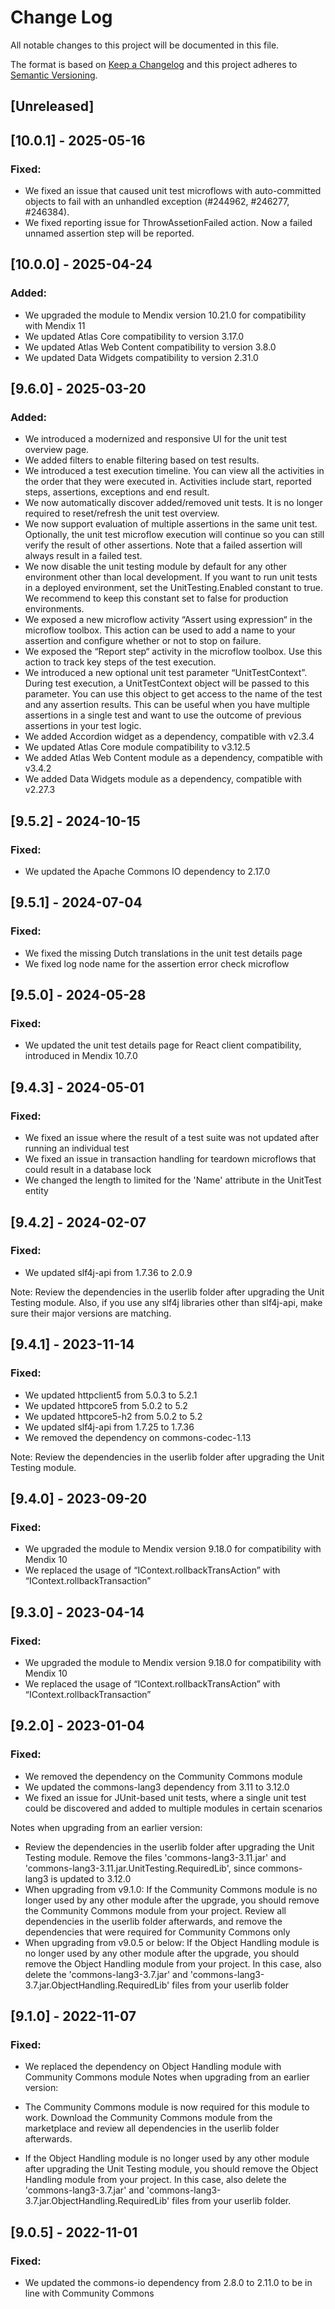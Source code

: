# Change Log
All notable changes to this project will be documented in this file.

The format is based on [Keep a Changelog](http://keepachangelog.com/) 
and this project adheres to [Semantic Versioning](http://semver.org/).

## [Unreleased]

## [10.0.1] - 2025-05-16

### Fixed:
- We fixed an issue that caused unit test microflows with auto-committed objects to fail with an unhandled exception (#244962, #246277, #246384).
- We fixed reporting issue for ThrowAssetionFailed action. Now a failed unnamed assertion step will be reported.

## [10.0.0] - 2025-04-24

### Added:
- We upgraded the module to Mendix version 10.21.0 for compatibility with Mendix 11
- We updated Atlas Core compatibility to version 3.17.0
- We updated Atlas Web Content compatibility to version 3.8.0
- We updated Data Widgets compatibility to version 2.31.0

## [9.6.0] - 2025-03-20

### Added:
- We introduced a modernized and responsive UI for the unit test overview page.
- We added filters to enable filtering based on test results.
- We introduced a test execution timeline. You can view all the activities in the order that they were executed in. Activities include start, reported steps, assertions, exceptions and end result.
- We now automatically discover added/removed unit tests. It is no longer required to reset/refresh the unit test overview.
- We now support evaluation of multiple assertions in the same unit test. Optionally, the unit test microflow execution will continue so you can still verify the result of other assertions. Note that a failed assertion will always result in a failed test.
- We now disable the unit testing module by default for any other environment other than local development. If you want to run unit tests in a deployed environment, set the UnitTesting.Enabled constant to true. We recommend to keep this constant set to false for production environments.
- We exposed a new microflow activity “Assert using expression“ in the microflow toolbox. This action can be used to add a name to your assertion and configure whether or not to stop on failure.
- We exposed the “Report step“ activity in the microflow toolbox. Use this action to track key steps of the test execution.
- We introduced a new optional unit test parameter “UnitTestContext”. During test execution, a UnitTestContext object will be passed to this parameter. You can use this object to get access to the name of the test and any assertion results. This can be useful when you have multiple assertions in a single test and want to use the outcome of previous assertions in your test logic.
- We added Accordion widget as a dependency, compatible with v2.3.4
- We updated Atlas Core module compatibility to v3.12.5
- We added Atlas Web Content module as a dependency, compatible with v3.4.2
- We added Data Widgets module as a dependency, compatible with v2.27.3

## [9.5.2] - 2024-10-15

### Fixed:
- We updated the Apache Commons IO dependency to 2.17.0 

## [9.5.1] - 2024-07-04

### Fixed:
- We fixed the missing Dutch translations in the unit test details page
- We fixed log node name for the assertion error check microflow

## [9.5.0] - 2024-05-28

### Fixed:
- We updated the unit test details page for React client compatibility, introduced in Mendix 10.7.0

## [9.4.3] - 2024-05-01

### Fixed:
- We fixed an issue where the result of a test suite was not updated after running an individual test
- We fixed an issue in transaction handling for teardown microflows that could result in a database lock
- We changed the length to limited for the 'Name' attribute in the UnitTest entity

## [9.4.2] - 2024-02-07

### Fixed:
- We updated slf4j-api from 1.7.36 to 2.0.9

Note: Review the dependencies in the userlib folder after upgrading the Unit Testing module. Also, if you use any slf4j libraries other than slf4j-api, make sure their major versions are matching.

## [9.4.1] - 2023-11-14

### Fixed:
- We updated httpclient5 from 5.0.3 to 5.2.1
- We updated httpcore5 from 5.0.2 to 5.2
- We updated httpcore5-h2 from 5.0.2 to 5.2
- We updated slf4j-api from 1.7.25 to 1.7.36
- We removed the dependency on commons-codec-1.13

Note: Review the dependencies in the userlib folder after upgrading the Unit Testing module.

## [9.4.0] - 2023-09-20

### Fixed:
- We upgraded the module to Mendix version 9.18.0 for compatibility with Mendix 10
- We replaced the usage of “IContext.rollbackTransAction” with “IContext.rollbackTransaction”

## [9.3.0] - 2023-04-14

### Fixed:
- We upgraded the module to Mendix version 9.18.0 for compatibility with Mendix 10
- We replaced the usage of “IContext.rollbackTransAction” with “IContext.rollbackTransaction”

## [9.2.0] - 2023-01-04

### Fixed:
- We removed the dependency on the Community Commons module
- We updated the commons-lang3 dependency from 3.11 to 3.12.0
- We fixed an issue for JUnit-based unit tests, where a single unit test could be discovered and added to multiple modules in certain scenarios

Notes when upgrading from an earlier version:
- Review the dependencies in the userlib folder after upgrading the Unit Testing module. Remove the files 'commons-lang3-3.11.jar' and 'commons-lang3-3.11.jar.UnitTesting.RequiredLib', since commons-lang3 is updated to 3.12.0
- When upgrading from v9.1.0: If the Community Commons module is no longer used by any other module after the upgrade, you should remove the Community Commons module from your project. Review all dependencies in the userlib folder afterwards, and remove the dependencies that were required for Community Commons only
- When upgrading from v9.0.5 or below: If the Object Handling module is no longer used by any other module after the upgrade, you should remove the Object Handling module from your project. In this case, also delete the 'commons-lang3-3.7.jar' and 'commons-lang3-3.7.jar.ObjectHandling.RequiredLib' files from your userlib folder

## [9.1.0] - 2022-11-07

### Fixed:
- We replaced the dependency on Object Handling module with Community Commons module
Notes when upgrading from an earlier version:

- The Community Commons module is now required for this module to work. Download the Community Commons module from the marketplace and review all dependencies in the userlib folder afterwards.
- If the Object Handling module is no longer used by any other module after upgrading the Unit Testing module, you should remove the Object Handling module from your project. In this case, also delete the 'commons-lang3-3.7.jar' and 'commons-lang3-3.7.jar.ObjectHandling.RequiredLib' files from your userlib folder.

## [9.0.5] - 2022-11-01

### Fixed:
- We updated the commons-io dependency from 2.8.0 to 2.11.0 to be in line with Community Commons